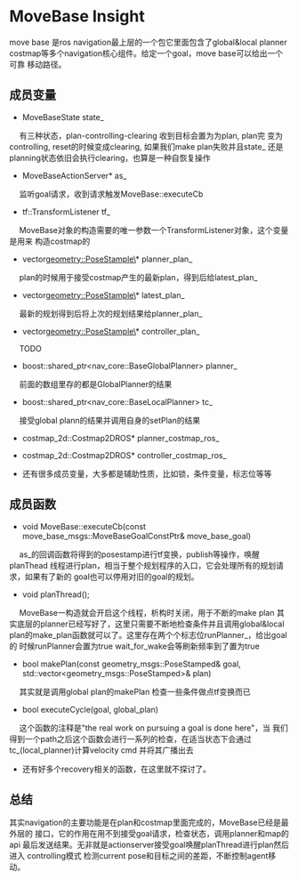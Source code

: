 # MoveBase Insight
move base 是ros navigation最上层的一个包它里面包含了global&local planner
costmap等多个navigation核心组件。给定一个goal，move base可以给出一个可靠
移动路径。

## 成员变量
* MoveBaseState state_

&emsp; 有三种状态，plan-controlling-clearing 收到目标会置为为plan, plan完
变为controlling, reset的时候变成clearing, 如果我们make plan失败并且state_
还是 planning状态依旧会执行clearing，也算是一种自恢复操作

* MoveBaseActionServer* as_

&emsp; 监听goal请求，收到请求触发MoveBase::executeCb

* tf::TransformListener tf_

&emsp; MoveBase对象的构造需要的唯一参数一个TransformListener对象，这个变量是用来
构造costmap的

* vector<geometry::PoseStample\>* planner_plan_

&emsp; plan的时候用于接受costmap产生的最新plan，得到后给latest_plan_

* vector<geometry::PoseStample\>* latest_plan_

&emsp; 最新的规划得到后将上次的规划结果给planner_plan_

* vector<geometry::PoseStample\>* controller_plan_

&emsp; TODO

* boost::shared_ptr<nav_core::BaseGlobalPlanner> planner_

&emsp; 前面的数组里存的都是GlobalPlanner的结果

* boost::shared_ptr<nav_core::BaseLocalPlanner> tc_

&emsp; 接受global plann的结果并调用自身的setPlan的结果

* costmap_2d::Costmap2DROS* planner_costmap_ros_

* costmap_2d::Costmap2DROS* controller_costmap_ros_

* 还有很多成员变量，大多都是辅助性质，比如锁，条件变量，标志位等等

## 成员函数
* void MoveBase::executeCb(const move_base_msgs::MoveBaseGoalConstPtr& move_base_goal)

&emsp; as_的回调函数将得到的posestamp进行tf变换，publish等操作，唤醒planThead
线程进行plan，相当于整个规划程序的入口，它会处理所有的规划请求，如果有了新的
goal也可以停用对旧的goal的规划。

* void planThread();

&emsp; MoveBase一构造就会开启这个线程，析构时关闭，用于不断的make plan
其实底层的planner已经写好了，这里只需要不断地检查条件并且调用global&local
plan的make_plan函数就可以了。这里存在两个个标志位runPlanner_，给出goal的
时候runPlanner会置为true wait_for_wake会等刷新频率到了置为true

* bool makePlan(const geometry_msgs::PoseStamped& goal, std::vector<geometry_msgs::PoseStamped>& plan)

&emsp; 其实就是调用global plan的makePlan 检查一些条件做点tf变换而已

* bool executeCycle(goal, global_plan)

&emsp; 这个函数的注释是"the real work on pursuing a goal is done here"，当
我们得到一个path之后这个函数会进行一系列的检查，在适当状态下会通过
tc_(local_planner)计算velocity cmd 并将其广播出去

* 还有好多个recovery相关的函数，在这里就不探讨了。

## 总结

其实navigation的主要功能是在plan和costmap里面完成的，MoveBase已经是最外层的
接口，它的作用在用不到接受goal请求，检查状态，调用planner和map的 api
最后发送结果。无非就是actionserver接受goal唤醒planThread进行plan然后进入
controlling模式 检测current pose和目标之间的差距，不断控制agent移动。
